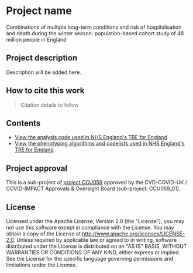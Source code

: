 # Project name
Combinations of multiple long-term conditions and risk of hospitalisation and death during the winter season: population-based cohort study of 48 million people in England 
## Project description

Description will be added here.

## How to cite this work
> Citation details to follow

## Contents

* [View the analysis code used in NHS England's TRE for England](https://github.com/BHFDSC/CCU059_01/tree/main/code)
* [View the phenotyping algorithms and codelists used in NHS England's TRE for England](https://github.com/BHFDSC/CCU059_01/tree/main/phenotypes)

## Project approval

This is a sub-project of [project CCU059](https://github.com/BHFDSC/CCU059) approved by the CVD-COVID-UK / COVID-IMPACT Approvals & Oversight Board (sub-project: CCU059_01).

## License

Licensed under the Apache License, Version 2.0 (the "License"); you may not use this software except in compliance with the License. You may obtain a copy of the License at http://www.apache.org/licenses/LICENSE-2.0. Unless required by applicable law or agreed to in writing, software distributed under the License is distributed on an "AS IS" BASIS, WITHOUT WARRANTIES OR CONDITIONS OF ANY KIND, either express or implied. See the License for the specific language governing permissions and limitations under the License.
